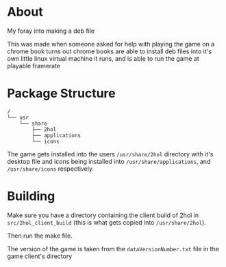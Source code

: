# About
My foray into making a deb file

This was made when someone asked for help with playing the game on a chrome
book turns out chrome books are able to install deb files into it's own little
linux virtual machine it runs, and is able to run the game at playable framerate

# Package Structure
```
/
└── usr
    └── share
        ├── 2hol
        ├── applications
        └── icons
```

The game gets installed into the users `/usr/share/2hol` directory with it's
desktop file and icons being installed into `/usr/share/applications`, and
`/usr/share/icons` respectively.

# Building
Make sure you have a directory containing the client build of 2hol in
`src/2hol_client_build` (this is what gets copied into `/usr/share/2hol`).

Then run the make file.

The version of the game is taken from the `dataVersionNumber.txt` file in the game client's directory
